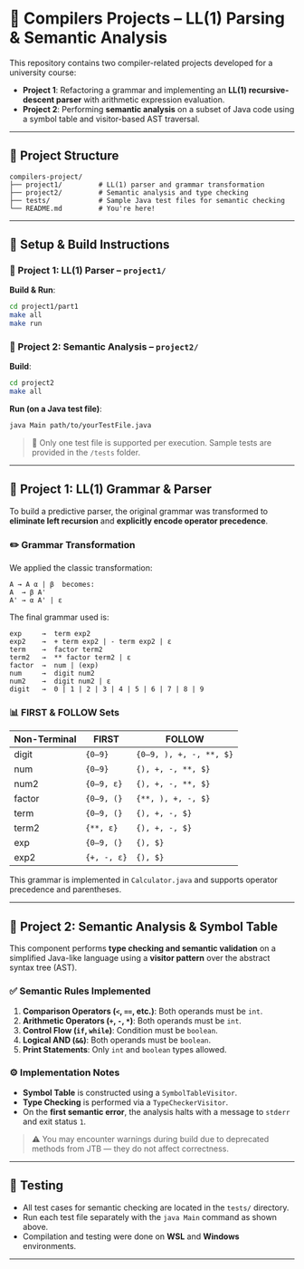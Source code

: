 # 🧮 Compilers Projects – LL(1) Parsing & Semantic Analysis

This repository contains two compiler-related projects developed for a university course:

* **Project 1**: Refactoring a grammar and implementing an **LL(1) recursive-descent parser** with arithmetic expression evaluation.
* **Project 2**: Performing **semantic analysis** on a subset of Java code using a symbol table and visitor-based AST traversal.

---

## 📁 Project Structure

```
compilers-project/
├── project1/         # LL(1) parser and grammar transformation
├── project2/         # Semantic analysis and type checking
├── tests/            # Sample Java test files for semantic checking
└── README.md         # You're here!
```

---

## 🔧 Setup & Build Instructions

### 🧩 Project 1: LL(1) Parser – `project1/`

**Build & Run**:

```bash
cd project1/part1
make all
make run
```

### 🧠 Project 2: Semantic Analysis – `project2/`

**Build**:

```bash
cd project2
make all
```

**Run (on a Java test file)**:

```bash
java Main path/to/yourTestFile.java
```

> 📌 Only one test file is supported per execution. Sample tests are provided in the `/tests` folder.

---

## 📘 Project 1: LL(1) Grammar & Parser

To build a predictive parser, the original grammar was transformed to **eliminate left recursion** and **explicitly encode operator precedence**.

### ✏️ Grammar Transformation

We applied the classic transformation:

```
A → A α | β  becomes:
A  → β A'
A' → α A' | ε
```

The final grammar used is:

```
exp     →  term exp2  
exp2    →  + term exp2 | - term exp2 | ε  
term    →  factor term2  
term2   →  ** factor term2 | ε  
factor  →  num | (exp)  
num     →  digit num2  
num2    →  digit num2 | ε  
digit   →  0 | 1 | 2 | 3 | 4 | 5 | 6 | 7 | 8 | 9  
```

### 📊 FIRST & FOLLOW Sets

| Non-Terminal | FIRST       | FOLLOW                  |
| ------------ | ----------- | ----------------------- |
| digit        | `{0–9}`     | `{0–9, ), +, -, **, $}` |
| num          | `{0–9}`     | `{), +, -, **, $}`      |
| num2         | `{0–9, ε}`  | `{), +, -, **, $}`      |
| factor       | `{0–9, (}`  | `{**, ), +, -, $}`      |
| term         | `{0–9, (}`  | `{), +, -, $}`          |
| term2        | `{**, ε}`   | `{), +, -, $}`          |
| exp          | `{0–9, (}`  | `{), $}`                |
| exp2         | `{+, -, ε}` | `{), $}`                |

This grammar is implemented in `Calculator.java` and supports operator precedence and parentheses.

---

## 🧠 Project 2: Semantic Analysis & Symbol Table

This component performs **type checking and semantic validation** on a simplified Java-like language using a **visitor pattern** over the abstract syntax tree (AST).

### ✅ Semantic Rules Implemented

1. **Comparison Operators (`<`, `==`, etc.)**: Both operands must be `int`.
2. **Arithmetic Operators (`+`, `-`, `*`)**: Both operands must be `int`.
3. **Control Flow (`if`, `while`)**: Condition must be `boolean`.
4. **Logical AND (`&&`)**: Both operands must be `boolean`.
5. **Print Statements**: Only `int` and `boolean` types allowed.

### ⚙️ Implementation Notes

* **Symbol Table** is constructed using a `SymbolTableVisitor`.
* **Type Checking** is performed via a `TypeCheckerVisitor`.
* On the **first semantic error**, the analysis halts with a message to `stderr` and exit status `1`.

> ⚠️ You may encounter warnings during build due to deprecated methods from JTB — they do not affect correctness.

---

## 🧪 Testing

* All test cases for semantic checking are located in the `tests/` directory.
* Run each test file separately with the `java Main` command as shown above.
* Compilation and testing were done on **WSL** and **Windows** environments.

---
